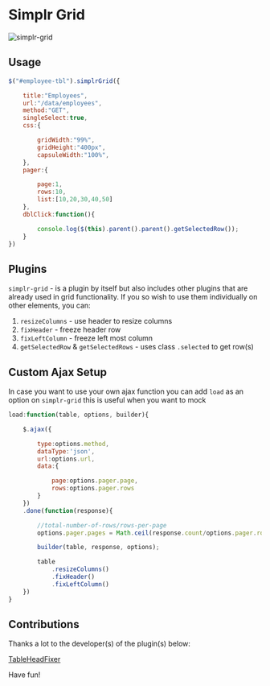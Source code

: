 Simplr Grid
===========
![simplr-grid](https://raw.githubusercontent.com/samweru/simplr-grid/master/img/simplr-grid.png)

## Usage

```js
$("#employee-tbl").simplrGrid({

    title:"Employees",
    url:"/data/employees",
    method:"GET",
    singleSelect:true,
    css:{

        gridWidth:"99%",
        gridHeight:"400px",
        capsuleWidth:"100%",
    },
    pager:{

        page:1,
        rows:10,
        list:[10,20,30,40,50]
    },
    dblClick:function(){

        console.log($(this).parent().parent().getSelectedRow());
    }
})
```

## Plugins

`simplr-grid` - is a plugin by itself but also includes other plugins that are already used in grid functionality. If you so wish to use them individually on other elements, you can:

1. `resizeColumns` - use header to resize columns
2. `fixHeader` - freeze header row
3. `fixLeftColumn` - freeze left most column
4. `getSelectedRow` & `getSelectedRows` - uses class `.selected` to get row(s)

## Custom Ajax Setup

In case you want to use your own ajax function you can add `load` as an option on `simplr-grid` this is useful when you want to mock

```js
load:function(table, options, builder){

    $.ajax({

        type:options.method,
        dataType:'json',
        url:options.url,
        data:{

            page:options.pager.page,
            rows:options.pager.rows
        }
    })
    .done(function(response){

        //total-number-of-rows/rows-per-page
        options.pager.pages = Math.ceil(response.count/options.pager.rows);

        builder(table, response, options);

        table
            .resizeColumns()
            .fixHeader()
            .fixLeftColumn()
    })
}
```

## Contributions

Thanks a lot to the developer(s) of the plugin(s) below: 

[TableHeadFixer](https://github.com/lai32290/TableHeadFixer)

Have fun!